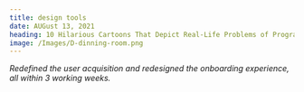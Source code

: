 ```yaml
---
title: design tools
date: AUGust 13, 2021
heading: 10 Hilarious Cartoons That Depict Real-Life Problems of Programmers
image: /Images/D-dinning-room.png
---
```


_Redefined the user acquisition and redesigned the onboarding experience, all within 3 working weeks._
